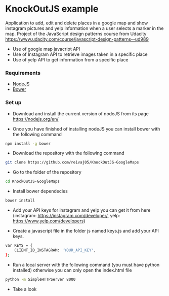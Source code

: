 KnockOutJS example
===========

Application to add, edit and delete places in a google map and show instagram pictures and yelp information when a user selects a marker in the map. Project of the JavaScript design patterns course from Udacity https://www.udacity.com/course/javascript-design-patterns--ud989

* Use of google map javacript API
* Use of Instagram API to retrieve images taken in a specific place
* Use of yelp API to get information from a specific place

### Requirements

* [NodeJS](https://nodejs.org/en/) 
* [Bower](http://bower.io/) 

### Set up

* Download and install the current version of nodeJS from its page https://nodejs.org/en/

* Once you have finished of installing nodeJS you can install bower with the following command

```sh
npm install -g bower
```

* Download the repository with the following command

```sh
git clone https://github.com/reivaj05/KnockOutJS-GoogleMaps
```

* Go to the folder of the repository

```sh
cd KnockOutJS-GoogleMaps
```

* Install bower dependecies

```sh
bower install 
```

* Add your API keys for instagram and yelp you can get it from here (instagram: https://instagram.com/developer/, yelp: https://www.yelp.com/developers)

* Create a javascript file in the folder js named keys.js and add your API keys.

```sh
var KEYS = {
    CLIENT_ID_INSTAGRAM: 'YOUR_API_KEY',
};
```

* Run a local server with the following command (you must have python installed) otherwise you can only open the index.html
file

```sh
python -m SimpleHTTPServer 8000
```
* Take a look